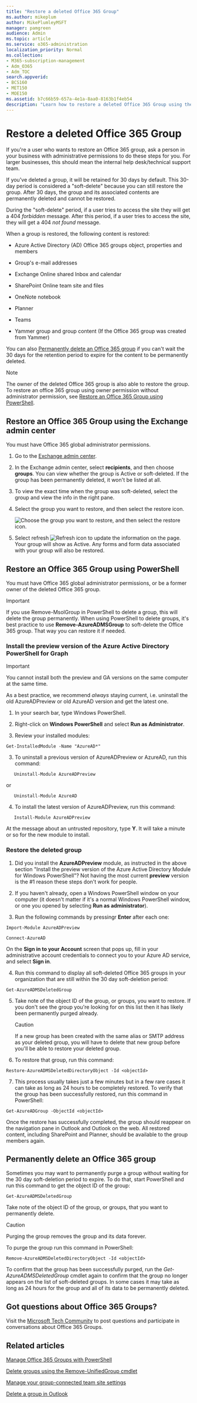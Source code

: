 ```yaml
---
title: "Restore a deleted Office 365 Group"
ms.author: mikeplum
author: MikePlumleyMSFT
manager: pamgreen
audience: Admin
ms.topic: article
ms.service: o365-administration
localization_priority: Normal
ms.collection: 
- M365-subscription-management 
- Adm_O365
- Adm_TOC
search.appverid:
- BCS160
- MET150
- MOE150
ms.assetid: b7c66b59-657a-4e1a-8aa0-8163b1f4eb54
description: "Learn how to restore a deleted Office 365 Group using the Exchange admin center. "
---
```


# Restore a deleted Office 365 Group
  
If you're a user who wants to restore an Office 365 group, ask a person in your business with administrative permissions to do these steps for you. For larger businesses, this should mean the internal help desk/technical support team.  
   
If you've deleted a group, it will be retained for 30 days by default. This 30-day period is considered a "soft-delete" because you can still restore the group. After 30 days, the group and its associated contents are permanently deleted and cannot be restored.
  
During the "soft-delete" period, if a user tries to access the site they will get a 404 _forbidden_ message. After this period, if a user tries to access the site, they will get a 404 _not found_ message.
  
When a group is restored, the following content is restored:
  
- Azure Active Directory (AD) Office 365 groups object, properties and members
    
- Group's e-mail addresses
    
- Exchange Online shared Inbox and calendar
    
- SharePoint Online team site and files
    
- OneNote notebook
    
- Planner
    
- Teams

- Yammer group and group content (If the Office 365 group was created from Yammer)
    
You can also [Permanently delete an Office 365 group](#permanently-delete-an-office-365-group) if you can't wait the 30 days for the retention period to expire for the content to be permanently deleted. 

> [!NOTE]
> The owner of the deleted Office 365 group is also able to restore the group. To restore an office 365 group using owner permission without administrator permission, see [Restore an Office 365 Group using PowerShell](#restore-an-office-365-group-using-powershell).

## Restore an Office 365 Group using the Exchange admin center

You must have Office 365 global administrator permissions.

1. Go to the <a href="https://go.microsoft.com/fwlink/p/?linkid=2059104" target="_blank">Exchange admin center</a>.
    
2. In the Exchange admin center, select **recipients**, and then choose **groups**. You can view whether the group is Active or soft-deleted. If the group has been permanently deleted, it won't be listed at all.
  
3. To view the exact time when the group was soft-deleted, select the group and view the info in the right pane.
      
4. Select the group you want to restore, and then select the restore icon.
    
    ![Choose the group you want to restore, and then select the restore icon.](../media/restore-group.png)
  
5. Select refresh ![Refresh icon](../media/6464df90-2a91-4c1f-92a6-9a38c7696ac3.gif) to update the information on the page. Your group will show as Active. Any forms and form data associated with your group will also be restored.
    
## Restore an Office 365 Group using PowerShell

You must have Office 365 global administrator permissions, or be a former owner of the deleted Office 365 group.

> [!IMPORTANT]
> If you use Remove-MsolGroup in PowerShell to delete a group, this will delete the group permanently. When using PowerShell to delete groups, it's best practice to use **Remove-AzureADMSGroup** to soft-delete the Office 365 group. That way you can restore it if needed. 
  
### Install the preview version of the Azure Active Directory PowerShell for Graph

> [!IMPORTANT]
> You cannot install both the preview and GA versions on the same computer at the same time.
  
As a best practice, we recommend *always* staying current, i.e. uninstall the old AzureADPreview or old AzureAD version and get the latest one. 
  
 
1. In your search bar, type Windows PowerShell.
    
2. Right-click on **Windows PowerShell** and select **Run as Administrator**.
  
2. Review your installed modules:
    
  ```
  Get-InstalledModule -Name "AzureAD*"
  ```

3. To uninstall a previous version of AzureADPreview or AzureAD, run this command:
  
```
   Uninstall-Module AzureADPreview
```

or
  
```
   Uninstall-Module AzureAD
```

4. To install the latest version of AzureADPreview, run this command:
  
```
   Install-Module AzureADPreview
```



At the message about an untrusted repository, type **Y**. It will take a minute or so for the new module to install.
  
### Restore the deleted group
  
1. Did you install the **AzureADPreview** module, as instructed in the above section "Install the preview version of the Azure Active Directory Module for Windows PowerShell"?  Not having the most current **preview** version is the #1 reason these steps don't work for people. 
    
2. If you haven't already, open a Windows PowerShell window on your computer (it doesn't matter if it's a normal Windows PowerShell window, or one you opened by selecting **Run as administrator**).
    
3. Run the following commands by pressingr **Enter** after each one: 
    
  ```
  Import-Module AzureADPreview
  ```

  ```
  Connect-AzureAD
  ```



  On the **Sign in to your Account** screen that pops up, fill in your administrative account credentials to connect you to your Azure AD service, and select **Sign in**.
  
4. Run this command to display all soft-deleted Office 365 groups in your organization that are still within the 30 day soft-deletion period:
    
  ```
  Get-AzureADMSDeletedGroup
  ```

5. Take note of the object ID of the group, or groups, you want to restore. If you don't see the group you're looking for on this list then it has likely been permanently purged already.
    
    > [!CAUTION]
    > If a new group has been created with the same alias or SMTP address as your deleted group, you will have to delete that new group before you'll be able to restore your deleted group. 
  
6. To restore that group, run this command:
    
  ```
  Restore-AzureADMSDeletedDirectoryObject -Id <objectId>
  ```

7. This process usually takes just a few minutes but in a few rare cases it can take as long as 24 hours to be completely restored. To verify that the group has been successfully restored, run this command in PowerShell:
    
  ```
  Get-AzureADGroup -ObjectId <objectId>
  ```

Once the restore has successfully completed, the group should reappear on the navigation pane in Outlook and Outlook on the web. All restored content, including SharePoint and Planner, should be available to the group members again.
  
## Permanently delete an Office 365 group

Sometimes you may want to permanently purge a group without waiting for the 30 day soft-deletion period to expire. To do that, start PowerShell and run this command to get the object ID of the group:
  
```
Get-AzureADMSDeletedGroup
```

Take note of the object ID of the group, or groups, that you want to permanently delete.
  
> [!CAUTION]
> Purging the group removes the group and its data forever. 
  
To purge the group run this command in PowerShell:
  
```
Remove-AzureADMSDeletedDirectoryObject -Id <objectId>
```

To confirm that the group has been successfully purged, run the  *Get-AzureADMSDeletedGroup*  cmdlet again to confirm that the group no longer appears on the list of soft-deleted groups. In some cases it may take as long as 24 hours for the group and all of its data to be permanently deleted. 
  
## Got questions about Office 365 Groups?

Visit the [Microsoft Tech Community](https://techcommunity.microsoft.com/t5/Office-365-Groups/ct-p/Office365Groups) to post questions and participate in conversations about Office 365 Groups. 
  
## Related articles

[Manage Office 365 Groups with PowerShell](https://support.office.com/article/aeb669aa-1770-4537-9de2-a82ac11b0540)
  
[Delete groups using the Remove-UnifiedGroup cmdlet](https://technet.micro.com/en-us/library/mt238270%28v=exchg.160%29.aspx)
  
[Manage your group-connected team site settings](https://support.office.com/article/8376034d-d0c7-446e-9178-6ab51c58df42.aspx)
  
[Delete a group in Outlook](https://support.office.com/article/ca7f5a9e-ae4f-4cbe-a4bc-89c469d1726f.aspx)
